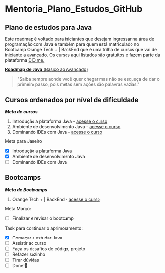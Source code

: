 # Mentoria_Plano_Estudos_GitHub

## Plano de estudos para Java

Este roadmap é voltado para iniciantes que desejam ingressar na área de programação com Java e também para quem está matriculado no Bootcamp Orange Tech + | BackEnd que é uma trilha de cursos que vai de iniciante a avançado. Os cursos aqui listados são gratuitos e fazem parte da plataforma [DIO.me.](https://web.dio.me/home) 

[**Roadmap de Java** (Básico ao Avançado)](https://github.com/julianazanelatto/roadmap_java_repo/blob/main/README.md)

> "Saiba sempre aonde você quer chegar mas não se esqueça de dar o primeiro passo, pois metas sem ações são palavras vazias."

## Cursos ordenados por nível de dificuldade

__*Meta de cursos*__

1. Introdução a plataforma Java - [acesse o curso](https://web.dio.me/course/introducao-ao-ecossistema-e-documentacao-java/learning/54e1ad91-8842-4065-bc89-37329f54f0cd)
2. Ambiente de desenvolvimento Java - [acesse o curso](https://web.dio.me/course/configurando-ambiente-de-desenvolvimento-java-no-linux/learning/0668bbda-e32e-44bc-9100-d9dd781bdf8f)
3. Dominando IDEs com Java - [acesse o curso](https://web.dio.me/course/dominando-ides-java/learning/b0f1ae39-6af7-4a2c-8fc2-c73ae8463c84)


Meta para Janeiro
- [X] Introdução a plataforma Java
- [X] Ambiente de desenvolvimento Java
- [ ] Dominando IDEs com Java

## Bootcamps

__*Meta de Bootcamps*__

1. Orange Tech + | BackEnd - [acesse o curso](https://web.dio.me/track/2aeff5aa-bb23-4141-8109-20fa42b58ff7)

Meta Março:
- [ ] Finalizar e revisar o bootcamp

Task para continuar o aprimoramento:
- [X] Começar a estudar Java
- [ ] Assistir ao curso
- [ ] Faça os desafios de código, projeto
- [ ] Refazer sozinho 
- [ ] Tirar dúvidas
- [ ] Done!🎉
